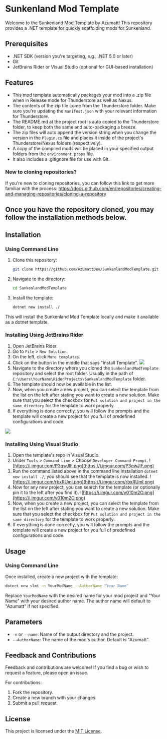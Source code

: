 # Sunkenland Mod Template

Welcome to the Sunkenland Mod Template by Azumatt! This repository provides a .NET template for quickly scaffolding mods
for Sunkenland.

## Prerequisites

- .NET SDK (version you're targeting, e.g., .NET 5.0 or later)
- Git
- JetBrains Rider or Visual Studio (optional for GUI-based installation)

## Features

- This mod template automatically packages your mod into a .zip file when in Release mode for Thunderstore as well as
  Nexus.
- The contents of the zip file come from the Thunderstore folder. Make sure you're updating the `manifest.json` with
  your relevant information for Thunderstore.
- The README.md at the project root is auto copied to the Thunderstore folder, to keep both the same and auto-packaging
  a breeze.
- The zip files will auto append the version string when you change the version in the `Plugin.cs` file and places it
  inside of the project's Thunderstore/Nexus folders (respectively).
- A copy of the compiled mods will be placed in your specified output folders from the `environment.props` file.
- It also includes a .gitignore file for use with Git.

### New to cloning repositories?

If you're new to cloning repositories, you can follow this link to get more familiar with the process:
https://docs.github.com/en/repositories/creating-and-managing-repositories/cloning-a-repository

## Once you have the repository cloned, you may follow the installation methods below.

## Installation

### Using Command Line

1. Clone this repository:
   ```bash
   git clone https://github.com/AzumattDev/SunkenlandModTemplate.git
   ```

2. Navigate to the directory:
   ```bash
   cd SunkenlandModTemplate
   ```

3. Install the template:
   ```bash
   dotnet new install ./
   ```

This will install the Sunkenland Mod Template locally and make it available as a dotnet template.

### Installing Using JetBrains Rider

1. Open JetBrains Rider.
2. Go to `File` > `New Solution`.
3. On the left, click `More templates`.
4. Click on the button in the middle that says "Install Template".
   ![](https://i.imgur.com/pLzWEzl.png)
5. Navigate to the directory where you cloned the `SunkenlandModTemplate` repository and select the root folder. Usually
   in the path of `C:\Users\YourName\RiderProjects\SunkenlandModTemplate`
   folder.
6. The template should now be available in the list.
7. Now, when you create a new project, you can select the template from the list on the left after stating you want to
   create a new solution. Make sure that you select the checkbox for `Put solution and project in the same directory`
   for the template to work properly.
8. If everything is done correctly, you will follow the prompts and the template will create a new project for you full
   of predefined configurations and code.

![](https://i.imgur.com/yVcYC4K.png)

### Installing Using Visual Studio

1. Open the template's repo in Visual Studio.
2. Under `Tools` > `Command Line` > Choose `Developer Command Prompt`.
   ![https://i.imgur.com/P3qwJlF.png](https://i.imgur.com/P3qwJlF.png)
3. Run the command listed above in the command line installation `dotnet new install ./`, you should see that the template is now installed.
   ![https://i.imgur.com/rbxRUml.png](https://i.imgur.com/rbxRUml.png)
4. Now for any new project, you can search for the template (or optionally pin it to the left after you find it).
   ![https://i.imgur.com/y010m2O.png](https://i.imgur.com/y010m2O.png)
5. Now, when you create a new project, you can select the template from the list on the left after stating you want to
   create a new solution. Make sure that you select the checkbox for `Put solution and project in the same directory`
   for the template to work properly.
6. If everything is done correctly, you will follow the prompts and the template will create a new project for you full
   of predefined configurations and code.

## Usage

### Using Command Line

Once installed, create a new project with the template:

```bash
dotnet new slmt -n YourModName --AuthorName "Your Name"
```

Replace `YourModName` with the desired name for your mod project and "Your Name" with your desired author name. The
author name will default to "Azumatt" if not specified.

## Parameters

- `-n` or `--name`: Name of the output directory and the project.
- `--AuthorName`: The name of the mod's author. Default is "Azumatt".

## Feedback and Contributions

Feedback and contributions are welcome! If you find a bug or wish to request a feature, please open an issue.

For contributions:

1. Fork the repository.
2. Create a new branch with your changes.
3. Submit a pull request.

## License

This project is licensed under the [MIT License](LICENSE.txt).